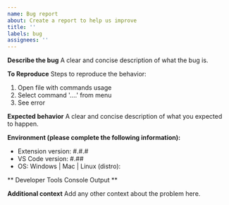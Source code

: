 ```yaml
---
name: Bug report
about: Create a report to help us improve
title: ''
labels: bug
assignees: ''
---
```


**Describe the bug**
A clear and concise description of what the bug is.

**To Reproduce**
Steps to reproduce the behavior:

1. Open file with commands usage
2. Select command '....' from menu
3. See error

**Expected behavior**
A clear and concise description of what you expected to happen.

**Environment (please complete the following information):**

-   Extension version: #.#.#
-   VS Code version: #.##
-   OS: Windows | Mac | Linux (distro):

** Developer Tools Console Output **

<!-----------------------------------------------------------------------------------------------
Copy/paste the output in the "Console" tab in the "Developer Tools" panel (Help >
Toggle Developer Tools). For better details, run the "Enable source map support for
extension debugging" command in VS Code at least once beforehand.
------------------------------------------------------------------------------------------------->

**Additional context**
Add any other context about the problem here.
